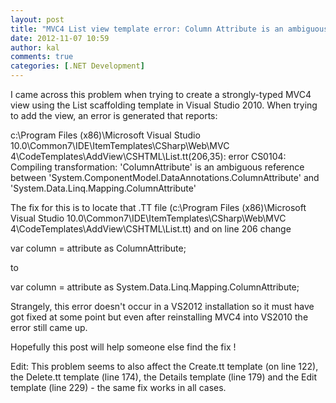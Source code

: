 ```yaml
---
layout: post
title: "MVC4 List view template error: Column Attribute is an ambiguous reference"
date: 2012-11-07 10:59
author: kal
comments: true
categories: [.NET Development]
---
```

I came across this problem when trying to create a strongly-typed MVC4 view using the List scaffolding template in Visual Studio 2010. When trying to add the view, an error is generated that reports:

c:\Program Files (x86)\Microsoft Visual Studio 10.0\Common7\IDE\ItemTemplates\CSharp\Web\MVC 4\CodeTemplates\AddView\CSHTML\List.tt(206,35): error CS0104: Compiling transformation: 'ColumnAttribute' is an ambiguous reference between 'System.ComponentModel.DataAnnotations.ColumnAttribute' and 'System.Data.Linq.Mapping.ColumnAttribute'

The fix for this is to locate that .TT file (c:\Program Files (x86)\Microsoft Visual Studio 10.0\Common7\IDE\ItemTemplates\CSharp\Web\MVC 4\CodeTemplates\AddView\CSHTML\List.tt) and on line 206 change

var column = attribute as ColumnAttribute;

to

var column = attribute as System.Data.Linq.Mapping.ColumnAttribute;

Strangely, this error doesn't occur in a VS2012 installation so it must have got fixed at some point but even after reinstalling MVC4 into VS2010 the error still came up.

Hopefully this post will help someone else find the fix !

Edit: This problem seems to also affect the Create.tt template (on line 122), the Delete.tt template (line 174), the Details template (line 179) and the Edit template (line 229) - the same fix works in all cases.
